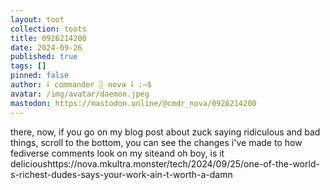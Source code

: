 ```yaml
---
layout: toot
collection: toots
title: 0926214200
date: 2024-09-26
published: true
tags: []
pinned: false
author: ⸸ commander ░ nova ⸸ :~$
avatar: /img/avatar/daemon.jpeg
mastodon: https://mastodon.online/@cmdr_nova/0926214200
---
```


there, now, if you go on my blog post about zuck saying ridiculous and bad things, scroll to the bottom, you can see the changes i've made to how fediverse comments look on my siteand oh boy, is it delicioushttps://nova.mkultra.monster/tech/2024/09/25/one-of-the-world-s-richest-dudes-says-your-work-ain-t-worth-a-damn
